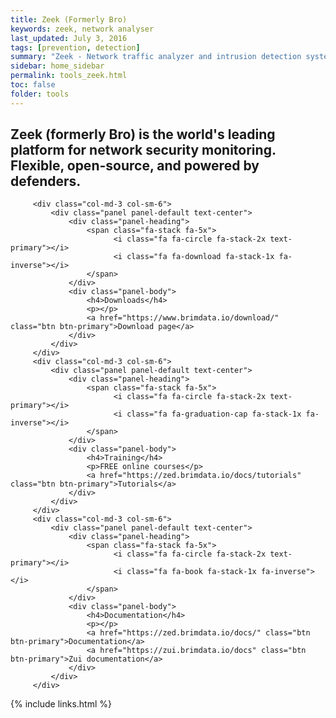 ```yaml
---
title: Zeek (Formerly Bro)
keywords: zeek, network analyser
last_updated: July 3, 2016
tags: [prevention, detection] 
summary: "Zeek - Network traffic analyzer and intrusion detection system"
sidebar: home_sidebar
permalink: tools_zeek.html
toc: false
folder: tools
---
```


## Zeek (formerly Bro) is the world's leading platform for network security monitoring. Flexible, open-source, and powered by defenders.

<div class="row">

         <div class="col-md-3 col-sm-6">
             <div class="panel panel-default text-center">
                 <div class="panel-heading">
                     <span class="fa-stack fa-5x">
                           <i class="fa fa-circle fa-stack-2x text-primary"></i>
                           <i class="fa fa-download fa-stack-1x fa-inverse"></i>
                     </span>
                 </div>
                 <div class="panel-body">
                     <h4>Downloads</h4>
                     <p></p>
                     <a href="https://www.brimdata.io/download/" class="btn btn-primary">Download page</a>
                 </div>
             </div>
         </div>
         <div class="col-md-3 col-sm-6">
             <div class="panel panel-default text-center">
                 <div class="panel-heading">
                     <span class="fa-stack fa-5x">
                           <i class="fa fa-circle fa-stack-2x text-primary"></i>
                           <i class="fa fa-graduation-cap fa-stack-1x fa-inverse"></i>
                     </span>
                 </div>
                 <div class="panel-body">
                     <h4>Training</h4>
                     <p>FREE online courses</p>
                     <a href="https://zed.brimdata.io/docs/tutorials" class="btn btn-primary">Tutorials</a>
                 </div>
             </div>
         </div>
         <div class="col-md-3 col-sm-6">
             <div class="panel panel-default text-center">
                 <div class="panel-heading">
                     <span class="fa-stack fa-5x">
                           <i class="fa fa-circle fa-stack-2x text-primary"></i>
                           <i class="fa fa-book fa-stack-1x fa-inverse"></i>
                     </span>
                 </div>
                 <div class="panel-body">
                     <h4>Documentation</h4>
                     <p></p>
                     <a href="https://zed.brimdata.io/docs/" class="btn btn-primary">Documentation</a>
                     <a href="https://zui.brimdata.io/docs" class="btn btn-primary">Zui documentation</a>
                 </div>
             </div>
         </div>
</div>



{% include links.html %}

